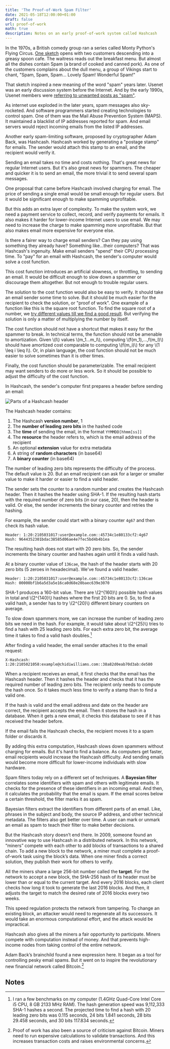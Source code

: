 ```yaml
---
title: 'The Proof-of-Work Spam Filter'
date: 2021-05-18T12:00:00+01:00
draft: false
url: proof-of-work
math: true
description: Notes on an early proof-of-work system called Hashcash
---
```


In the 1970s, a British comedy group ran a series called Monty Python's Flying Circus. [One sketch](https://www.dailymotion.com/video/x2hwqlw) opens with two customers descending into a greasy spoon cafe. The waitress reads out the breakfast menu. But almost all the dishes contain Spam (a brand of cooked and canned pork). As one of the customers complains about the dull menu, a group of Vikings start to chant, "Spam, Spam, Spam... Lovely Spam! Wonderful Spam!"

That sketch inspired a new meaning of the word "spam" years later. Usenet was an early discussion system before the Internet. And by the early 1990s, Usenet members were [referring to unwanted posts as "spam"](https://groups.google.com/g/news.admin.policy/c/fddF-U7wDE0/m/d5SlxvmhmNwJ).

As internet use exploded in the later years, spam messages also sky-rocketed. And software programmers started creating technologies to control spam. One of them was the Mail Abuse Prevention System (MAPS). It maintained a blacklist of IP addresses reported for spam. And email servers would reject incoming emails from the listed IP addresses.

Another early spam-limiting software, proposed by cryptographer Adam Back, was Hashcash. Hashcash worked by generating a "postage stamp" for emails. The sender would attach this stamp to an email, and the recipient would verify it.

Sending an email takes no time and costs nothing. That's great news for regular Internet users. But it's also great news for spammers. The cheaper and quicker it is to send an email, the more trivial it to send several spam messages.

One proposal that came before Hashcash involved charging for email. The price of sending a single email would be small enough for regular users. But it would be significant enough to make spamming unprofitable.

But this adds an extra layer of complexity. To make the system work, we need a payment service to collect, record, and verify payments for emails. It also makes it harder for lower-income Internet users to use email. We may need to increase the charge to make spamming more unprofitable. But that also makes email more expensive for everyone else.

Is there a fairer way to charge email senders? Can they pay using something they already have? Something like...their computers? That was Hashcash's ingenuity. Make email senders "spend" their CPU processing time. To "pay" for an email with Hashcash, the sender's computer would solve a cost function.

This cost function introduces an artificial slowness, or throttling, to sending an email. It would be difficult enough to slow down a spammer or discourage them altogether. But not enough to trouble regular users.

The solution to the cost function would also be easy to verify. It should take an email sender some time to solve. But it should be much easier for the recipient to check the solution, or "proof of work". One example of a function like this is the square root function. To find the square root of a number, we [try different values till we find a good result](https://en.wikipedia.org/wiki/Methods_of_computing_square_roots#Babylonian_method). But verifying the solution is only a matter of multiplying the number by itself.

The cost function should not have a shortcut that makes it easy for the spammer to break. In technical terms, the function should not be amenable to amortization. Given \\(l\\) values \\(m_1...m_l\\), computing \\(f(m_1),...,f(m_l)\\) should have amortized cost comparable to computing \\(f(m_i)\\) for any \\(1 \leq i \leq l\\). Or, in plain language, the cost function should not be much easier to solve sometimes than it is other times.

Finally, the cost function should be parameterizable. The email recipient may want senders to do more or less work. So it should be possible to adjust the difficulty of the cost function.

In Hashcash, the sender's computer first prepares a header before sending an email:

![Parts of a Hashcash header](https://res.cloudinary.com/cwilliams/image/upload/c_scale,w_750/v1621282181/Blog/hashcash-header.png)

The Hashcash header contains:

1. The Hashcash **version number**, 1
2. The **number of leading zero bits** in the hashed code
3. The **time** of sending the email, in the format `YYMMDD[hhmm[ss]]`
4. The **resource** the header refers to, which is the email address of the recipient
5. An optional **extension** value for extra metadata
6. A string of **random characters** (in base64)
7. A **binary counter** (in base64)

The number of leading zero bits represents the difficulty of the process. The default value is 20. But an email recipient can ask for a larger or smaller value to make it harder or easier to find a valid header.

The sender sets the counter to a random number and creates the Hashcash header. Then it hashes the header using SHA-1. If the resulting hash starts with the required number of zero bits (in our case, 20), then the header is valid. Or else, the sender increments the binary counter and retries the hashing.

For example, the sender could start with a binary counter `4g67` and then check its hash value.

```text
Header: 1:20:2105031017:user@example.com::45734c1e80133cf2:4g67
Hash: 9644352301bdac38585d06ae4e7fec5bd4b4b1ea
```

The resulting hash does not start with 20 zero bits. So, the sender increments the binary counter and hashes again until it finds a valid hash.

At a binary counter value of `136cae`, the hash of the header starts with 20 zero bits (5 zeroes in hexadecimal). We've found a valid header.

```text
Header: 1:20:2105031017:user@example.com::45734c1e80133cf2:136cae
Hash: 00000bf1b6a5d3a5e16ca0d68e20baec639e3070
```

SHA-1 produces a 160-bit value. There are \\(2^{160}\\) possible hash values in total and \\(2^{140}\\) hashes where the first 20 bits are 0. So, to find a valid hash, a sender has to try \\(2^{20}\\) different binary counters on average.

To slow down spammers more, we can increase the number of leading zero bits we need in the hash. For example, it would take about \\(2^{25}\\) tries to find a hash with 25 leading zero bits. For each extra zero bit, the average time it takes to find a valid hash doubles.[^wek]

[^wek]: I ran a few benchmarks on my computer (1.4GHz Quad-Core Intel Core i5 CPU, 8 GB 2133 MHz RAM). The hash generation speed was 9,112,333 SHA-1 hashes a second. The projected time to find a hash with 20 leading zero bits was 0.115 seconds, 24 bits 1.841 seconds, 28 bits 29.458 seconds, and 30 bits 117.834 seconds.

After finding a valid header, the email sender attaches it to the email request:

```text
X-Hashcash: 1:20:2105021058:example@chidiwilliams.com::38a82d0eab70d3ab:de580
```

When a recipient receives an email, it first checks that the email has the Hashcash header. Then it hashes the header and checks that it has the required number of leading zero bits. The recipient only needs to compute the hash once. So it takes much less time to verify a stamp than to find a valid one.

If the hash is valid and the email address and date on the header are correct, the recipient accepts the email. Then it stores the hash in a database. When it gets a new email, it checks this database to see if it has received the header before.

If the email fails the Hashcash checks, the recipient moves it to a spam folder or discards it.

By adding this extra computation, Hashcash slows down spammers without charging for emails. But it's hard to find a balance. As computers get faster, email recipients would increase the Hashcash difficulty. And sending emails would become more difficult for lower-income individuals with slow hardware.

Spam filters today rely on a different set of techniques. A **Bayesian filter** correlates some identifiers with spam and others with legitimate emails. It checks for the presence of these identifiers in an incoming email. And then, it calculates the probability that the email is spam. If the email scores below a certain threshold, the filter marks it as spam.

Bayesian filters extract the identifiers from different parts of an email. Like, phrases in the subject and body, the source IP address, and other technical metadata. The filters also get better over time. A user can mark or unmark an email as spam to teach their filter to make better decisions.

But the Hashcash story doesn’t end there. In 2009, someone found an innovative way to use Hashcash in a distributed network. In this network, “miners” compete with each other to add blocks of transactions to a shared chain. To add a new block to the network, a miner must complete a proof-of-work task using the block’s data. When one miner finds a correct solution, they publish their work for others to verify.

All the miners share a large 256-bit number called the **target**. For the network to accept a new block, the SHA-256 hash of its header must be lower than or equal to the current target. And every 2016 blocks, each client checks how long it took to generate the last 2016 blocks. And then, it adjusts the target to match the desired rate of 2016 blocks every two weeks.

This speed regulation protects the network from tampering. To change an existing block, an attacker would need to regenerate all its successors. It would take an enormous computational effort, and the attack would be impractical.

Hashcash also gives all the miners a fair opportunity to participate. Miners compete with computation instead of money. And that prevents high-income nodes from taking control of the entire network.

Adam Back’s brainchild found a new expression here. It began as a tool for controlling pesky email spams. But it went on to inspire the revolutionary new financial network called Bitcoin.[^skc]

[^skc]: Proof of work has also been a source of criticism against Bitcoin. Miners need to run expensive calculations to validate transactions. And this increases transaction costs and raises environmental concerns.

## Notes
